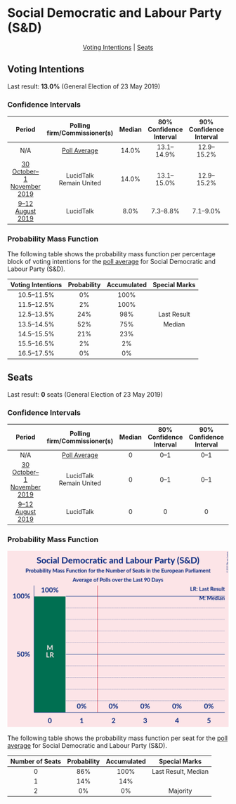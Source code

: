 # Social Democratic and Labour Party (S&D)

<p align="center"><a href="#voting-intentions">Voting Intentions</a> | <a href="#seats">Seats</a></p>

## Voting Intentions

Last result: **13.0%** (General Election of 23 May 2019)

### Confidence Intervals

| Period     | Polling firm/Commissioner(s) | Median | 80% Confidence Interval | 90% Confidence Interval | 95% Confidence Interval | 99% Confidence Interval |
|:----------:|:----------------:|:-----------:|:-----------------------:|:-----------------------:|:-----------------------:|:-----------------------:|
| N/A | [Poll Average](average.html) | 14.0% | 13.1–14.9% | 12.9–15.2% | 12.7–15.4% | 12.3–15.9% |
| [30 October–1 November 2019](2019-11-01-LucidTalk.html) | LucidTalk <br> Remain United | 14.0% | 13.1–15.0% | 12.9–15.2% | 12.7–15.5% | 12.3–15.9% |
| [9–12 August 2019](2019-08-12-LucidTalk.html) | LucidTalk | 8.0% | 7.3–8.8% | 7.1–9.0% | 7.0–9.2% | 6.6–9.6% |

### Probability Mass Function

The following table shows the probability mass function per percentage block of voting intentions for the [poll average](average.html) for Social Democratic and Labour Party (S&D).

| Voting Intentions | Probability | Accumulated | Special Marks |
|:-----------------:|:-----------:|:-----------:|:-------------:|
| 10.5–11.5% | 0% | 100% |  |
| 11.5–12.5% | 2% | 100% |  |
| 12.5–13.5% | 24% | 98% | Last Result |
| 13.5–14.5% | 52% | 75% | Median |
| 14.5–15.5% | 21% | 23% |  |
| 15.5–16.5% | 2% | 2% |  |
| 16.5–17.5% | 0% | 0% |  |


## Seats

Last result: **0** seats (General Election of 23 May 2019)

### Confidence Intervals

| Period     | Polling firm/Commissioner(s) | Median | 80% Confidence Interval | 90% Confidence Interval | 95% Confidence Interval | 99% Confidence Interval |
|:----------:|:----------------:|:------:|:-----------------------:|:-----------------------:|:-----------------------:|:-----------------------:|
| N/A | [Poll Average](average.html) | 0 | 0–1 | 0–1 | 0–1 | 0–1 |
| [30 October–1 November 2019](2019-11-01-LucidTalk.html) | LucidTalk <br> Remain United | 0 | 0–1 | 0–1 | 0–1 | 0–1 |
| [9–12 August 2019](2019-08-12-LucidTalk.html) | LucidTalk | 0 | 0 | 0 | 0 | 0 |

### Probability Mass Function

![Graph with seats probability mass function not yet produced](average-seats-pmf-socialdemocraticandlabourpartysd.png "Seats Probability Mass Function")

The following table shows the probability mass function per seat for the [poll average](average.html) for Social Democratic and Labour Party (S&D).

| Number of Seats | Probability | Accumulated | Special Marks |
|:---------------:|:-----------:|:-----------:|:-------------:|
| 0 | 86% | 100% | Last Result, Median |
| 1 | 14% | 14% |  |
| 2 | 0% | 0% | Majority |


